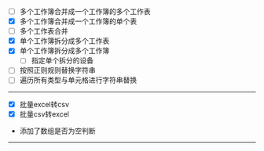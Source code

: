 - [ ] 多个工作簿合并成一个工作簿的多个工作表
- [x] 多个工作簿合并成一个工作簿的单个表
- [ ] 多个工作表合并
- [x] 单个工作簿拆分成多个工作表
- [x] 单个工作簿拆分成多个工作簿
    - [ ] 指定单个拆分的设备
- [ ] 按照正则规则替换字符串
- [ ] 遍历所有类型与单元格进行字符串替换

------
- [x] 批量excel转csv
- [x] 批量csv转excel
* 添加了数组是否为空判断
------
